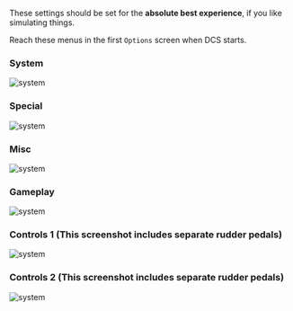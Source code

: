 These settings should be set for the **absolute best experience**, if you like simulating things.

Reach these menus in the first `Options` screen when DCS starts.

### System

![system](pix/dcs_uh1h_system.jpg)

### Special

![system](pix/dcs_uh1h_special.jpg)

### Misc

![system](pix/dcs_uh1h_misc.jpg)

### Gameplay

![system](pix/dcs_uh1h_gameplay.jpg)


### Controls 1 (This screenshot includes separate rudder pedals)

![system](pix/dcs_uh1h_controls1.jpg)


### Controls 2 (This screenshot includes separate rudder pedals)

![system](pix/dcs_uh1h_controls2.jpg)

